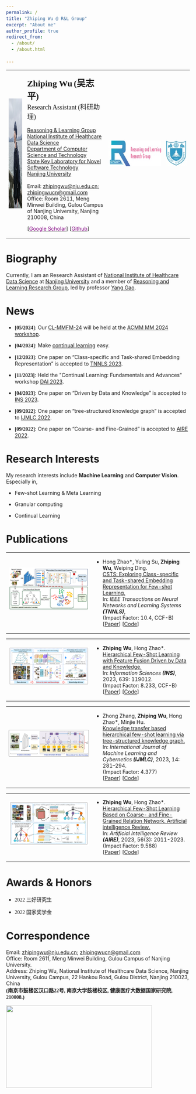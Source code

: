 ```yaml
---
permalink: /
title: "Zhiping Wu @ R&L Group"
excerpt: "About me"
author_profile: true
redirect_from: 
  - /about/
  - /about.html

---
```


<table class="imgtable"><tbody><tr>
<td>
<a href="/images/git_wzp.jpg"><img src="/images/git_wzp.jpg" alt="/images/wzp.jpg" width="440px" height="300px">
</a></td>
<td align="left"><p><b><font size="+2" face="Times New Roman">Zhiping Wu</font> <font size="+2" face="华文楷体">(吴志平)</font></b><br>
<font size="+1" face="Times New Roman">Research Assistant</font> <font size="+1" face="华文楷体">(科研助理)</font><br><br>
<a href="https://cs.nju.edu.cn/rl/index_eng.htm">Reasoning & Learning Group</a><br>
<a href="https://hcdata.nju.edu.cn/">National Institute of Healthcare Data Science</a> <br>
<a href="http://cs.nju.edu.cn/">Department of Computer Science and Technology</a> <br>
<a href="http://keysoftlab.nju.edu.cn/site/ndjsjx/">State Key Laboratory for Novel Software Technology</a> <br>
<a href="http://www.nju.edu.cn/">Nanjing University</a><br><br>
Email: <a href="mailto:zhipingwu@nju.edu.cn">zhipingwu@nju.edu.cn</a>; <a href="mailto:zhipingwucn@gmail.com">zhipingwucn@gmail.com</a><br>
Office: Room 2611, Meng Minwei Building, Gulou Campus of Nanjing University, Nanjing 210008, China</p>

[<a href="https://scholar.google.com/citations?user=6qHDShwAAAAJ&hl=en"><span style="color:purple">Google Scholar</span></a>]
[<a href="https://github.com/woodszp"><span style="color:purple">Github</span></a>]
<!--
[<a href="https://github.com/RL-VIG"><span style="color:purple">Github-VIG</span></a>]
-->
</td>

<td align="top" width="144">
<a href="http://cs.nju.edu.cn/rl/index_eng.htm" target="_blank">
<img height="70" src="/images/rlgroup.jpg" width="236" border="0"></a></td>
<td align="top" width="58"><a href="http://www.nju.edu.cn/" target="_blank">
<img height="70" src="/images/nju.jpg" width="58" border="0"></a></td>


</tr>

</tbody></table>

Biography
======
<p>
Currently, I am an Research Assistant of <a href="http://cs.nju.edu.cn/" target="_blank">National Institute of Healthcare Data Science</a> at <a href="http://www.nju.edu.cn/" target="_blank">Nanjing University</a> and a member of <a href="https://cs.nju.edu.cn/rl/" target="_blank">Reasoning and Learning Research Group</a>, led by professor <a href="https://cs.nju.edu.cn/gaoyang">Yang Gao</a>.<br>

<!--
<span class="norm"><br class="style1"></span>I received my Ph.D. degree in <a href="http://cs.nju.edu.cn/" target="_blank">Department of Computer Science and Technology</a> in December 2019 from <a href="https://www.nju.edu.cn/EN/">Nanjing University</a>.
-->
</p>


News
======
<ul>
<li><p><b><font face="Times New Roman">[05/2024]</font></b>: Our <a href="https://acmmm-cl.github.io/">CL-MMFM-24</a> will be held at the <a href="https://2024.acmmm.org/workshop-proposals">ACMM MM 2024 workshop</a>.</p>
</li>
<li><p><b><font face="Times New Roman">[04/2024]</font></b>: Make <a href="https://github.com/RL-VIG/LibContinual">continual learning</a> easy.</p>
</li>
<li><p><b><font face="Times New Roman">[12/2023]</font></b>: One paper on “Class-specific and Task-shared Embedding Representation” is accepted to <a href="https://ieeexplore.ieee.org/xpl/RecentIssue.jsp?punumber=5962385">TNNLS 2023</a>.</p>
</li>
<li><p><b><font face="Times New Roman">[11/2023]</font></b>: Held the "Continual Learning: Fundamentals and Advances" workshop <a href="http://dai-cl.github.io/">DAI 2023</a>.</p>
</li>
<li><p><b><font face="Times New Roman">[04/2023]</font></b>: One paper on “Driven by Data and Knowledge” is accepted to <a href="https://www.sciencedirect.com/journal/information-sciences">INS 2023</a>.</p>
</li>
<li><p><b><font face="Times New Roman">[09/2022]</font></b>: One paper on “tree-structured knowledge graph” is accepted to <a href="https://www.springer.com/journal/13042">IJMLC 2022</a>.</p>
</li>
<li><p><b><font face="Times New Roman">[09/2022]</font></b>: One paper on “Coarse- and Fine-Grained” is accepted to <a href="https://www.springer.com/journal/10462">AIRE 2022</a>.</p>
</li>
</ul>

Research Interests
======
<p>My research interests include <b>Machine Learning</b> and <b>Computer Vision</b>. Especially in,</p>
<ul>
<li><p>Few-shot Learning & Meta Learning</p>
</li>
<li><p>Granular computing</p>
</li>
<li><p>Continual Learning</p>
</li>
</ul>

Publications
======
<table class="imgtable"><tbody><tr><td width="220px" height="110px">
<img src="/images/paperimg/2024_tnnls_ZhipingWu.png" alt="CSTS">&nbsp;</td>
<td align="left"><ul>
<li><p>Hong Zhao*, Yuling Su, <b>Zhiping Wu</b>, Weiping Ding.<br>
 <a href="https://ieeexplore.ieee.org/abstract/document/10486859">CSTS: Exploring Class-specific and Task-shared Embedding Representation for Few-shot Learning.</a><br>
 In: <em>IEEE Transactions on Neural Networks and Learning Systems <b>(TNNLS)</b></em>, <br> 
 (Impact Factor: 10.4, CCF-B) <br>
 [<a href="/files/2024_TNNLS_ZhipingWu.pdf" download="2024_TNNLS_ZhipingWu.pdf">Paper</a>] [<a href="https://github.com/fhqxa/CSTS.git">Code</a>]
</p>
</li>
</ul>
</td></tr></tbody></table>


<table class="imgtable"><tbody><tr><td width="220px" height="110px">
<img src="/images/paperimg/2023_INS_ZhipingWu.png" alt="HFFDK">&nbsp;</td>
<td align="left"><ul>
<li><p><b>Zhiping Wu</b>, Hong Zhao*.<br>
 <a href="https://www.sciencedirect.com/science/article/pii/S0020025523005972">Hierarchical Few-Shot Learning with Feature Fusion Driven by Data and Knowledge.</a><br>
 In: <em>Information Sciences <b>(INS)</b></em>, 2023, 639: 119012. <br> 
 (Impact Factor: 8.233, CCF-B) <br>
 [<a href="/files/2023_INS_ZhipingWu.pdf" download="2023_INS_ZhipingWu.pdf">Paper</a>] [<a href="https://github.com/fhqxa/HFFDK.git">Code</a>]
</p>
</li>
</ul>
</td></tr></tbody></table>

<table class="imgtable"><tbody><tr><td width="220px" height="110px">
<img src="/images/paperimg/2023_IJMLC_ZhipingWu.png" alt="HFKT">&nbsp;</td>
<td align="left"><ul>
<li><p>Zhong Zhang, <b>Zhiping Wu</b>, Hong Zhao*, Minjie Hu.<br>
 <a href="https://link.springer.com/article/10.1007/s13042-022-01640-5">Knowledge transfer based hierarchical few-shot learning via tree-structured knowledge graph.</a><br>
 In: <em>International Journal of Machine Learning and Cybernetics <b>(IJMLC)</b></em>, 2023, 14: 281–294. <br> 
 (Impact Factor: 4.377) <br>
 [<a href="/files/2023_IJMLC_ZhipingWu.pdf" download="2023_IJMLC_ZhipingWu.pdf">Paper</a>] [<a href="https://github.com/fhqxa/HFKT.git">Code</a>]
</p>
</li>
</ul>
</td></tr></tbody></table>

<table class="imgtable"><tbody><tr><td width="220px" height="110px">
<img src="/images/paperimg/2023_AIRE_ZhipingWu.png" alt="HCRN" >&nbsp;</td>
<td align="left"><ul>
<li><p><b>Zhiping Wu</b>, Hong Zhao*.<br>
 <a href="https://link.springer.com/article/10.1007/s10462-022-10223-3">Hierarchical Few-Shot Learning Based on Coarse- and Fine-Grained Relation Network. Artificial intelligence Review.</a><br>
 In: <em>Artificial Intelligence Review <b>(AIRE)</b></em>, 2023, 56(3): 2011-2023. <br> 
 (Impact Factor: 9.588) <br>
 [<a href="/files/2023_AIRE_ZhipingWu.pdf" download="2023_AIRE_ZhipingWu.pdf">Paper</a>] [<a href="https://github.com/fhqxa/HCRN.git">Code</a>]
</p>
</li>
</ul>
</td></tr></tbody></table>


Awards & Honors
======

<ul>
<li><p><font face="华文楷体">2022 三好研究生</font></p>
</li>
<li><p><font face="华文楷体">2022 国家奖学金</font></p>
</li>

<!--
<li><p><font face="华文楷体">2023 福建省优秀硕士论文奖</font></p>
</li>
-->
</ul>


Correspondence
======
<p>Email:
<a href="mailto:zhipingwu@nju.edu.cn">zhipingwu@nju.edu.cn</a>;  
<a href="mailto:zhipingwucn@gmail.com">zhipingwucn@gmail.com</a>
<br>
Office:
Room 2611, Meng Minwei Building, Gulou Campus of Nanjing University.<br>
Address:
Zhiping Wu, National Institute of Healthcare Data Science, Nanjing University, Gulou Campus, 22 Hankou Road, Gulou District, Nanjing 210023, China<br>
<b><font face="华文楷体">(南京市鼓楼区汉口路22号, 南京大学鼓楼校区, 健康医疗大数据国家研究院, 210008.)</font></b> </p>
<p text-align="center" >
<!-- <a href='https://clustrmaps.com/site/1bul3'  title='Visit tracker'><img src='//clustrmaps.com/map_v2.png?cl=ffffff&w=a&t=tt&d=8WUKkTLRxM6TZtL83E1BsaExyxZTl-DJv0JTBSJpHxg&co=2d78ad&ct=ffffff'  /></a> -->
<a href='https://clustrmaps.com/site/1bul3'  title='Visit tracker'><img src='//clustrmaps.com/map_v2.png?cl=ffffff&w=a&t=tt&d=8WUKkTLRxM6TZtL83E1BsaExyxZTl-DJv0JTBSJpHxg&co=2d78ad&ct=ffffff' width="400px" height="225px" text-align="center"  /></a>

</p>

